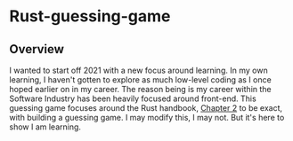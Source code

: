 # Rust-guessing-game

## Overview
I wanted to start off 2021 with a new focus around learning. In my own learning, I haven't gotten to explore as much low-level coding as I once hoped earlier on in my career. The reason being is my career within the Software Industry has been heavily focused around front-end. This guessing game focuses around the Rust handbook, [Chapter 2](https://doc.rust-lang.org/book/ch02-00-guessing-game-tutorial.html) to be exact, with building a guessing game. I may modify this, I may not. But it's here to show I am learning. 
